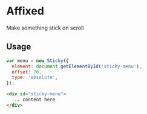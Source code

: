 # Affixed

Make something stick on scroll

## Usage

````js
var menu = new Sticky({
  element: document.getElementById('sticky-menu'),
  offset: 70,
  type: 'absolute',
});
````

````html
<div id="sticky-menu">
  ... content here
</div>
````
